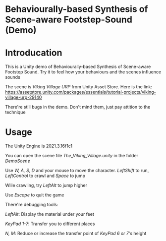 # Behaviourally-based Synthesis of Scene-aware Footstep-Sound (Demo)
# Introducation
  This is a Unity demo of Behaviourally-based Synthesis of Scene-aware Footstep Sound. Try 
  it to feel how your behaviours and the scenes influence sounds

  The scene is *Viking Village URP* from Unity Asset Store. 
  Here is the link: https://assetstore.unity.com/packages/essentials/tutorial-projects/viking-village-urp-29140

  There're still bugs in the demo. Don't mind them, just pay attition to the technique
 
# Usage
  The Unity Engine is 2021.3.16f1c1

  You can open the scene file *The_Viking_Village.unity* in the folder *DemoScene*

  Use *W, A, S, D* and your mouse to move the character. *LeftShift* to run, *LeftControl* to crawl and *Space* to jump

  Wlile crawling, try *LeftAlt* to jump higher

  Use *Escape* to quit the game

  There're debugging tools:

  *LeftAlt*: Display the material under your feet

  *KeyPad 1-7*: Transfer you to different places

  *N, M*: Reduce or increase the transfer point of *KeyPad 6 or 7*'s height
